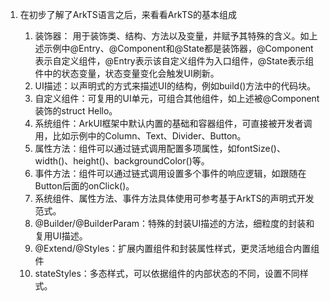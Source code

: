 1.  在初步了解了ArkTS语言之后，来看看ArkTS的基本组成

    1.  装饰器： 用于装饰类、结构、方法以及变量，并赋予其特殊的含义。如上述示例中@Entry、@Component和@State都是装饰器，@Component表示自定义组件，@Entry表示该自定义组件为入口组件，@State表示组件中的状态变量，状态变量变化会触发UI刷新。
    2.  UI描述：以声明式的方式来描述UI的结构，例如build()方法中的代码块。
    3.  自定义组件：可复用的UI单元，可组合其他组件，如上述被@Component装饰的struct Hello。
    4.  系统组件：ArkUI框架中默认内置的基础和容器组件，可直接被开发者调用，比如示例中的Column、Text、Divider、Button。
    5.  属性方法：组件可以通过链式调用配置多项属性，如fontSize()、width()、height()、backgroundColor()等。
    6.  事件方法：组件可以通过链式调用设置多个事件的响应逻辑，如跟随在Button后面的onClick()。
    7.  系统组件、属性方法、事件方法具体使用可参考基于ArkTS的声明式开发范式。
    8.  @Builder/@BuilderParam：特殊的封装UI描述的方法，细粒度的封装和复用UI描述。
    9.  @Extend/@Styles：扩展内置组件和封装属性样式，更灵活地组合内置组件
    10. stateStyles：多态样式，可以依据组件的内部状态的不同，设置不同样式。

